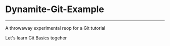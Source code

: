 # Dynamite-Git-Example
**********************

A throwaway experimental reop for a Git tutorial

Let's learn Git Basics togeher

